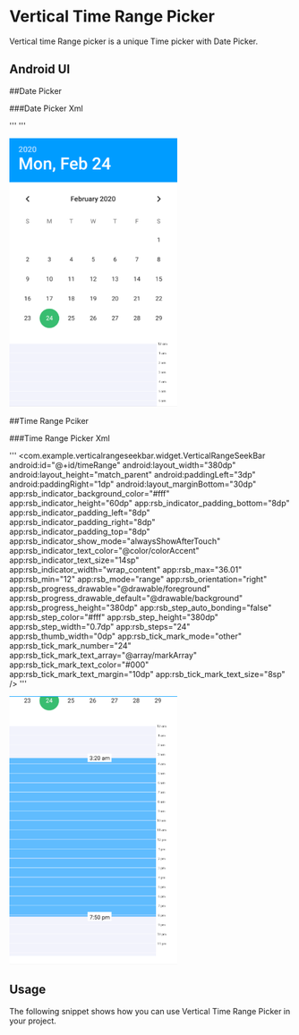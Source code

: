 # Vertical Time Range Picker

Vertical time Range picker is a unique Time picker with Date Picker.

## Android UI

##Date Picker

###Date Picker Xml

'''
<DatePicker
            android:id="@+id/datePicker"
            android:layout_gravity="center"
            android:layout_marginTop="42dp"
            android:headerBackground="@color/colorBlue"
            android:layout_width="wrap_content"
            android:layout_height="match_parent"
            android:layout_alignParentTop="true"
            android:layout_centerHorizontal="true"
            android:scaleX="1.2"
            android:scaleY="1.2"
            android:layout_marginBottom="20dp"
            android:datePickerMode="calendar" />
'''
        
<img src='images/Capture.PNG' height=480 width=300 />

##Time Range Pciker

###Time Range Picker Xml

'''
<com.example.verticalrangeseekbar.widget.VerticalRangeSeekBar
            android:id="@+id/timeRange"
            android:layout_width="380dp"
            android:layout_height="match_parent"
            android:paddingLeft="3dp"
            android:paddingRight="1dp"
            android:layout_marginBottom="30dp"
            app:rsb_indicator_background_color="#fff"
            app:rsb_indicator_height="60dp"
            app:rsb_indicator_padding_bottom="8dp"
            app:rsb_indicator_padding_left="8dp"
            app:rsb_indicator_padding_right="8dp"
            app:rsb_indicator_padding_top="8dp"
            app:rsb_indicator_show_mode="alwaysShowAfterTouch"
            app:rsb_indicator_text_color="@color/colorAccent"
            app:rsb_indicator_text_size="14sp"
            app:rsb_indicator_width="wrap_content"
            app:rsb_max="36.01"
            app:rsb_min="12"
            app:rsb_mode="range"
            app:rsb_orientation="right"
            app:rsb_progress_drawable="@drawable/foreground"
            app:rsb_progress_drawable_default="@drawable/background"
            app:rsb_progress_height="380dp"
            app:rsb_step_auto_bonding="false"
            app:rsb_step_color="#fff"
            app:rsb_step_height="380dp"
            app:rsb_step_width="0.7dp"
            app:rsb_steps="24"
            app:rsb_thumb_width="0dp"
            app:rsb_tick_mark_mode="other"
            app:rsb_tick_mark_number="24"
            app:rsb_tick_mark_text_array="@array/markArray"
            app:rsb_tick_mark_text_color="#000"
            app:rsb_tick_mark_text_margin="10dp"
            app:rsb_tick_mark_text_size="8sp" />
 '''    
 
<img src='images/Capture1.PNG' height=480 width=300 />


## Usage

The following snippet shows how you can use Vertical Time Range Picker in your project.
